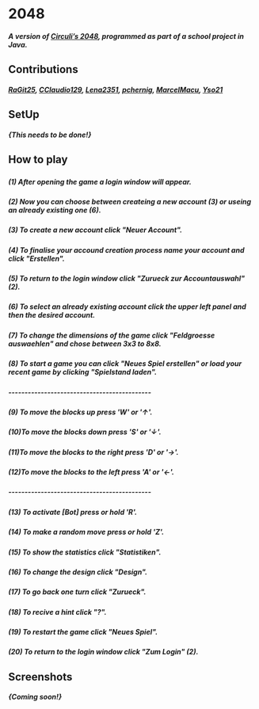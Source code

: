 #  2048
##### A version of [Circuli’s 2048](https://github.com/gabrielecirulli/2048), programmed as part of a school project in Java.
## Contributions
##### [RaGit25](https://github.com/RaGit25), [CClaudio129](https://github.com/CClaudio129), [Lena2351](https://github.com/Lena2351), [pchernig](https://github.com/pchernig), [MarcelMacu](https://github.com/MarcelMacu), [Yso21](https://github.com/Yso21)
## SetUp
##### {This needs to be done!}
## How to play
##### 
##### (1)	After opening the game a login window will appear.
##### (2)	Now you can choose between createing a new account (3) or useing an already existing one (6).
##### (3)	To create a new account click "Neuer Account".
##### (4)	To finalise your accound creation process name your account and click "Erstellen".
##### (5)	To return to the login window click "Zurueck zur Accountauswahl" (2).
##### (6)	To select an already existing account click the upper left panel and then the desired account.
##### (7)	To change the dimensions of the game click "Feldgroesse auswaehlen" and chose between 3x3 to 8x8.
##### (8)	To start a game you can click "Neues Spiel erstellen" or load your recent game by clicking "Spielstand laden".
##### --------------------------------------------
##### (9)	To move the blocks up press 'W' or '↑'.  
##### (10)To move the blocks down press 'S' or '↓'.  
##### (11)To move the blocks to the right press 'D' or '→'.  
##### (12)To move the blocks to the left press 'A' or '←'.  
##### --------------------------------------------
##### (13)	To activate [Bot] press or hold 'R'.
##### (14)	To make a random move press or hold 'Z'.
##### (15)	To show the statistics click "Statistiken".
##### (16)	To change the design click "Design".
##### (17)	To go back one turn click "Zurueck".
##### (18)	To recive a hint click "?".
##### (19)	To restart the game click "Neues Spiel".
##### (20)	To return to the login window click "Zum Login" (2).
## Screenshots
##### {Coming soon!}
